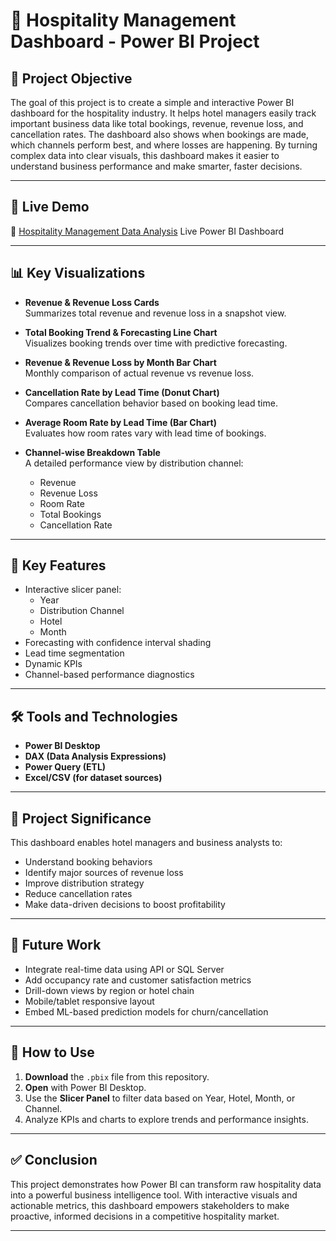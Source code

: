 # 🏨 Hospitality Management Dashboard - Power BI Project

## 🎯 Project Objective

The goal of this project is to create a simple and interactive Power BI dashboard for the hospitality industry. It helps hotel managers easily track important business data like total bookings, revenue, revenue loss, and cancellation rates. The dashboard also shows when bookings are made, which channels perform best, and where losses are happening. By turning complex data into clear visuals, this dashboard makes it easier to understand business performance and make smarter, faster decisions.

---

## 🔗 Live Demo
📍 [Hospitality Management Data Analysis](https://app.powerbi.com/view?r=eyJrIjoiNzE3MDA0NGEtNzU5ZC00MGNhLTg5MTgtNGMyOWVjYjhjZTU0IiwidCI6ImU3YWUzZWIzLTQwN2QtNDRhNy1hNmY3LWYzOWY1YTExZDMzNyIsImMiOjEwfQ%3D%3D&pageName=c51d9b4700aad672b4a9) Live Power BI Dashboard

---

## 📊 Key Visualizations

- **Revenue & Revenue Loss Cards**  
  Summarizes total revenue and revenue loss in a snapshot view.

- **Total Booking Trend & Forecasting Line Chart**  
  Visualizes booking trends over time with predictive forecasting.

- **Revenue & Revenue Loss by Month Bar Chart**  
  Monthly comparison of actual revenue vs revenue loss.

- **Cancellation Rate by Lead Time (Donut Chart)**  
  Compares cancellation behavior based on booking lead time.

- **Average Room Rate by Lead Time (Bar Chart)**  
  Evaluates how room rates vary with lead time of bookings.

- **Channel-wise Breakdown Table**  
  A detailed performance view by distribution channel:
  - Revenue
  - Revenue Loss
  - Room Rate
  - Total Bookings
  - Cancellation Rate

---

## 🌟 Key Features

- Interactive slicer panel:
  - Year
  - Distribution Channel
  - Hotel
  - Month
- Forecasting with confidence interval shading
- Lead time segmentation
- Dynamic KPIs
- Channel-based performance diagnostics

---

## 🛠️ Tools and Technologies

- **Power BI Desktop**
- **DAX (Data Analysis Expressions)**
- **Power Query (ETL)**
- **Excel/CSV (for dataset sources)**

---

## 📌 Project Significance

This dashboard enables hotel managers and business analysts to:
- Understand booking behaviors
- Identify major sources of revenue loss
- Improve distribution strategy
- Reduce cancellation rates
- Make data-driven decisions to boost profitability

---

## 🔮 Future Work

- Integrate real-time data using API or SQL Server
- Add occupancy rate and customer satisfaction metrics
- Drill-down views by region or hotel chain
- Mobile/tablet responsive layout
- Embed ML-based prediction models for churn/cancellation

---

## 📖 How to Use

1. **Download** the `.pbix` file from this repository.
2. **Open** with Power BI Desktop.
3. Use the **Slicer Panel** to filter data based on Year, Hotel, Month, or Channel.
4. Analyze KPIs and charts to explore trends and performance insights.

---

## ✅ Conclusion

This project demonstrates how Power BI can transform raw hospitality data into a powerful business intelligence tool. With interactive visuals and actionable metrics, this dashboard empowers stakeholders to make proactive, informed decisions in a competitive hospitality market.

---
